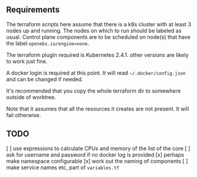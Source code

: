 ## Requirements


The terraform scripts here assume that there is a k8s cluster with at least 3
nodes up and running.  The nodes on which to run should be labeled as usual.
Control plane components are to be scheduled on node(s) that have the
label `openebs.io/engine=none`.

The terraform plugin required is Kubernetes 2.4.1. other versions are likely to
work just fine.

A docker login is required at this point. It will read `~/.docker/config.json`
and can be changed if needed.

It's recommended that you copy the whole terraform dir to somewhere outside of
worktree.

Note that it assumes that all the resources it creates are not present. It will
fail otherwise.


## TODO

[ ] use expressions to calculate CPUs and memory of the list of the core
[ ] ask for username and password if no docker log is provided
[x] perhaps make namespace configurable
[x] work out the naming of components
[ ] make service names etc, part of `variables.tf`
